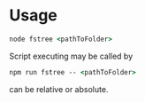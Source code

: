 # Usage

```cmd
node fstree <pathToFolder>
```

Script executing may be called by

```cmd
npm run fstree -- <pathToFolder>
```

<pathToFolder> can be relative or absolute.
